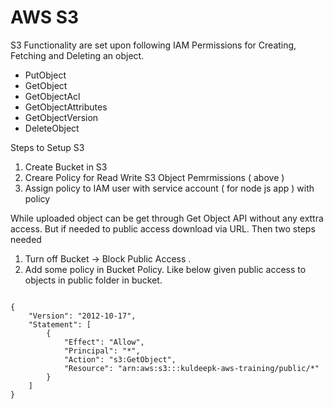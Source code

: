 AWS S3
============================

S3 Functionality are set upon following IAM Permissions for Creating, Fetching and Deleting an object.

- PutObject
- GetObject
- GetObjectAcl
- GetObjectAttributes
- GetObjectVersion
- DeleteObject

Steps to Setup S3
1) Create Bucket in S3
2) Creare Policy for Read Write S3 Object Pemrmissions ( above ) 
3) Assign policy to IAM user with service account ( for node js app ) with policy   


While uploaded object can be get through Get Object API without any exttra access. But if needed to public access download via URL. Then two steps needed

1. Turn off Bucket -> Block Public Access .
2. Add some policy in Bucket Policy. Like below given public access to objects in public folder in bucket.

```

{
    "Version": "2012-10-17",
    "Statement": [
        {
            "Effect": "Allow",
            "Principal": "*",
            "Action": "s3:GetObject",
            "Resource": "arn:aws:s3:::kuldeepk-aws-training/public/*"
        }
    ]
}

```

